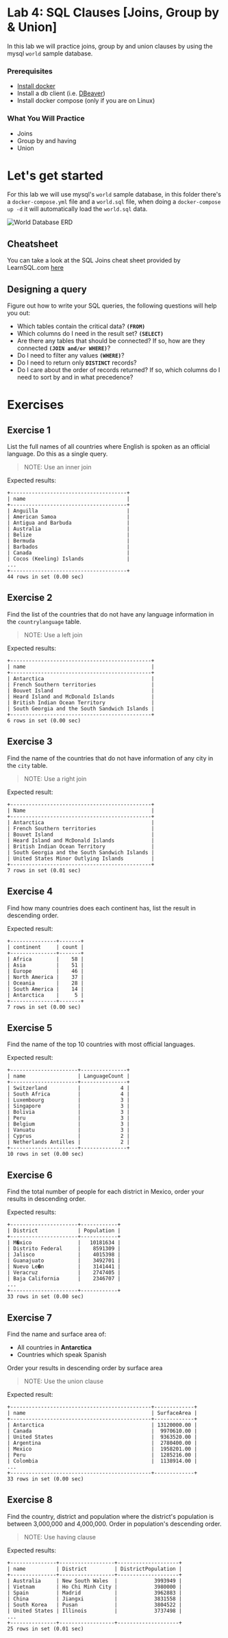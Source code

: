 # Lab 4: SQL Clauses [Joins, Group by & Union]

In this lab we will practice joins, group by and union clauses by using the mysql `world` sample database. 

### Prerequisites
* [Install docker](https://docs.docker.com/engine/install/) 
* Install a db client (i.e. [DBeaver](https://dbeaver.io/download/)) 
* Install docker compose (only if you are on Linux)

### What You Will Practice
- Joins
- Group by and having
- Union

# Let's get started
For this lab we will use mysql's `world` sample database, in this folder there's a `docker-compose.yml` file 
and a `world.sql` file, when doing a `docker-compose up -d` it will automatically load the `world.sql` data. 

![World Database ERD](documentation_images/world_erd.png)

## Cheatsheet

You can take a look at the SQL Joins cheat sheet  provided by LearnSQL.com [here](documentation_images/joins-cheat-sheet-a4.pdf)

## Designing a query 

Figure out how to write your SQL queries, the following questions will help you out: 

* Which tables contain the critical data? **`(FROM)`**
* Which columns do I need in the result set? **`(SELECT)`**
* Are there any tables that should be connected? If so, how are they connected **`(JOIN and/or WHERE)`**?
* Do I need to filter any values **`(WHERE)`**?
* Do I need to return only **`DISTINCT`** records?
* Do I care about the order of records returned? If so, which columns do I need to sort by and in what precedence?

# Exercises

## Exercise 1
List the full names of all countries where English is spoken as an official language. Do this as a single query.

> NOTE: Use an inner join

Expected results: 
```commandline
+--------------------------------------+
| name                                 |
+--------------------------------------+
| Anguilla                             |
| American Samoa                       |
| Antigua and Barbuda                  |
| Australia                            |
| Belize                               |
| Bermuda                              |
| Barbados                             |
| Canada                               |
| Cocos (Keeling) Islands              |
...
+--------------------------------------+
44 rows in set (0.00 sec)
```
 
## Exercise 2

Find the list of the countries that do not have any language information in the `countrylanguage` table. 

> NOTE: Use a left join 

Expected results: 
```commandline
+----------------------------------------------+
| name                                         |
+----------------------------------------------+
| Antarctica                                   |
| French Southern territories                  |
| Bouvet Island                                |
| Heard Island and McDonald Islands            |
| British Indian Ocean Territory               |
| South Georgia and the South Sandwich Islands |
+----------------------------------------------+
6 rows in set (0.00 sec)
```

## Exercise 3

Find the name of the countries that do not have information of any city in the `city` table.

> NOTE: Use a right join 

Expected result: 

```commandline
+----------------------------------------------+
| Name                                         |
+----------------------------------------------+
| Antarctica                                   |
| French Southern territories                  |
| Bouvet Island                                |
| Heard Island and McDonald Islands            |
| British Indian Ocean Territory               |
| South Georgia and the South Sandwich Islands |
| United States Minor Outlying Islands         |
+----------------------------------------------+
7 rows in set (0.01 sec)
```

## Exercise 4

Find how many countries does each continent has, list the result in descending order.

Expected result: 
```commandline
+---------------+-------+
| continent     | count |
+---------------+-------+
| Africa        |    58 |
| Asia          |    51 |
| Europe        |    46 |
| North America |    37 |
| Oceania       |    28 |
| South America |    14 |
| Antarctica    |     5 |
+---------------+-------+
7 rows in set (0.00 sec)
```

## Exercise 5

Find the name of the top 10 countries with most official languages. 

Expected result: 
```commandline
+----------------------+---------------+
| name                 | LanguageCount |
+----------------------+---------------+
| Switzerland          |             4 |
| South Africa         |             4 |
| Luxembourg           |             3 |
| Singapore            |             3 |
| Bolivia              |             3 |
| Peru                 |             3 |
| Belgium              |             3 |
| Vanuatu              |             3 |
| Cyprus               |             2 |
| Netherlands Antilles |             2 |
+----------------------+---------------+
10 rows in set (0.00 sec)
```

## Exercise 6

Find the total number of people for each district in Mexico, order your results in descending order. 

Expected results: 
```commandline
+----------------------+------------+
| District             | Population |
+----------------------+------------+
| M�xico               |   10181634 |
| Distrito Federal     |    8591309 |
| Jalisco              |    4015398 |
| Guanajuato           |    3492701 |
| Nuevo Le�n           |    3141441 |
| Veracruz             |    2747405 |
| Baja California      |    2346707 |
...
+----------------------+------------+
33 rows in set (0.00 sec)
```

## Exercise 7

Find the name and surface area of:

* All countries in **Antarctica** 
* Countries which speak Spanish

Order your results in descending order by surface area 

> NOTE: Use the union clause 

Expected result: 
``` commandline
+----------------------------------------------+-------------+
| name                                         | SurfaceArea |
+----------------------------------------------+-------------+
| Antarctica                                   | 13120000.00 |
| Canada                                       |  9970610.00 |
| United States                                |  9363520.00 |
| Argentina                                    |  2780400.00 |
| Mexico                                       |  1958201.00 |
| Peru                                         |  1285216.00 |
| Colombia                                     |  1138914.00 |
...
+----------------------------------------------+-------------+
33 rows in set (0.00 sec)

```

## Exercise 8

Find the country, district and population where the district's population is between 3,000,000 and 4,000,000. 
Order in population's descending order. 

> NOTE: Use having clause

Expected results: 
```commandline
+---------------+------------------+--------------------+
| name          | District         | DistrictPopulation |
+---------------+------------------+--------------------+
| Australia     | New South Wales  |            3993949 |
| Vietnam       | Ho Chi Minh City |            3980000 |
| Spain         | Madrid           |            3962883 |
| China         | Jiangxi          |            3831558 |
| South Korea   | Pusan            |            3804522 |
| United States | Illinois         |            3737498 |
...
+---------------+------------------+--------------------+
25 rows in set (0.01 sec)
```
